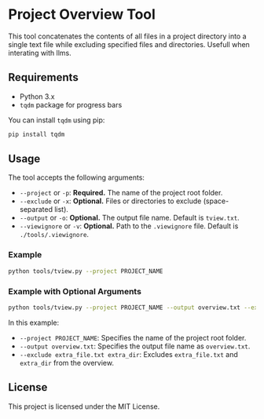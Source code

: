 
# Project Overview Tool

This tool concatenates the contents of all files in a project directory into a single text file while excluding specified files and directories. Usefull when interating with llms.

## Requirements

- Python 3.x
- `tqdm` package for progress bars

You can install `tqdm` using pip:

```sh
pip install tqdm
```

## Usage

The tool accepts the following arguments:

- `--project` or `-p`: **Required.** The name of the project root folder.
- `--exclude` or `-x`: **Optional.** Files or directories to exclude (space-separated list).
- `--output` or `-o`: **Optional.** The output file name. Default is `tview.txt`.
- `--viewignore` or `-v`: **Optional.** Path to the `.viewignore` file. Default is `./tools/.viewignore`.

### Example

```sh
python tools/tview.py --project PROJECT_NAME
```

### Example with Optional Arguments

```sh
python tools/tview.py --project PROJECT_NAME --output overview.txt --exclude extra_file.txt extra_dir
```

In this example:
- `--project PROJECT_NAME`: Specifies the name of the project root folder.
- `--output overview.txt`: Specifies the output file name as `overview.txt`.
- `--exclude extra_file.txt extra_dir`: Excludes `extra_file.txt` and `extra_dir` from the overview.

## License

This project is licensed under the MIT License.
